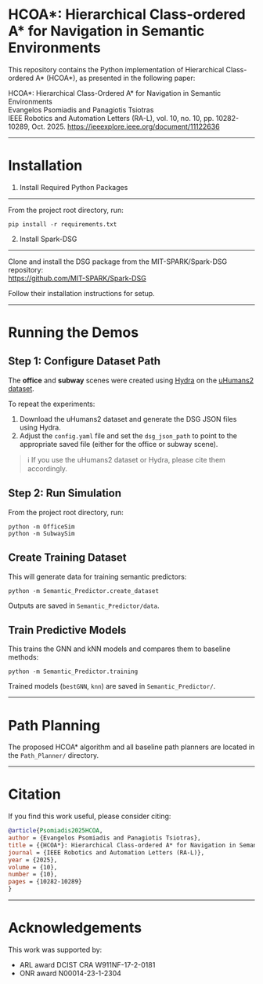 HCOA*: Hierarchical Class-ordered A* for Navigation in Semantic Environments
=============================================================================

This repository contains the Python implementation of Hierarchical Class-ordered A* (HCOA*), as presented in the following paper:

HCOA*: Hierarchical Class-Ordered A* for Navigation in Semantic Environments  
Evangelos Psomiadis and Panagiotis Tsiotras  
IEEE Robotics and Automation Letters (RA-L), vol. 10, no. 10, pp. 10282-10289, Oct. 2025.
https://ieeexplore.ieee.org/document/11122636

------------------------------------------------------------------------------

Installation
============

1. Install Required Python Packages
-----------------------------------
From the project root directory, run:

    pip install -r requirements.txt

2. Install Spark-DSG
---------------------
Clone and install the DSG package from the MIT-SPARK/Spark-DSG repository:  
https://github.com/MIT-SPARK/Spark-DSG

Follow their installation instructions for setup.

------------------------------------------------------------------------------

Running the Demos
=================

Step 1: Configure Dataset Path
------------------------------
The **office** and **subway** scenes were created using [Hydra](https://github.com/MIT-SPARK/Hydra) on the [uHumans2 dataset](https://www.mit.edu/~arosinol/datasets/uHumans2/).

To repeat the experiments:
1. Download the uHumans2 dataset and generate the DSG JSON files using Hydra.
2. Adjust the `config.yaml` file and set the `dsg_json_path` to point to the appropriate saved file (either for the office or subway scene).

> ℹ️ If you use the uHumans2 dataset or Hydra, please cite them accordingly.

Step 2: Run Simulation
----------------------
From the project root directory, run:

    python -m OfficeSim
    python -m SubwaySim

Create Training Dataset
-------------------------------
This will generate data for training semantic predictors:

    python -m Semantic_Predictor.create_dataset

Outputs are saved in `Semantic_Predictor/data`.

Train Predictive Models
-------------------------------
This trains the GNN and kNN models and compares them to baseline methods:

    python -m Semantic_Predictor.training

Trained models (`bestGNN`, `knn`) are saved in `Semantic_Predictor/`.

------------------------------------------------------------------------------

Path Planning
=============
The proposed HCOA* algorithm and all baseline path planners are located in the `Path_Planner/` directory.

------------------------------------------------------------------------------

Citation
========
If you find this work useful, please consider citing:

```bibtex
@article{Psomiadis2025HCOA,
author = {Evangelos Psomiadis and Panagiotis Tsiotras},
title = {{HCOA*}: Hierarchical Class-ordered A* for Navigation in Semantic Environments},
journal = {IEEE Robotics and Automation Letters (RA-L)},
year = {2025},
volume = {10},
number = {10},
pages = {10282-10289}
}
```

------------------------------------------------------------------------------

Acknowledgements
================
This work was supported by:
- ARL award DCIST CRA W911NF-17-2-0181
- ONR award N00014-23-1-2304

